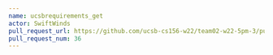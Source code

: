 ```yaml
---
name: ucsbrequirements_get
actor: SwiftWinds
pull_request_url: https://github.com/ucsb-cs156-w22/team02-w22-5pm-3/pull/36
pull_request_num: 36
---
```

